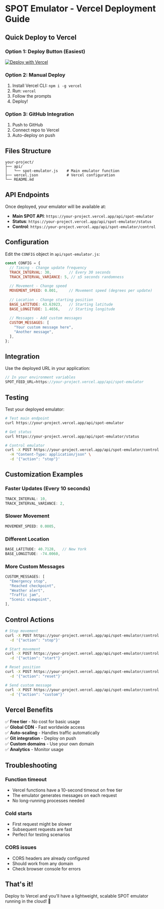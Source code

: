 # SPOT Emulator - Vercel Deployment Guide

## Quick Deploy to Vercel

### Option 1: Deploy Button (Easiest)
[![Deploy with Vercel](https://vercel.com/button)](https://vercel.com/new/clone?repository-url=https://github.com/yourusername/spot-emulator-vercel)

### Option 2: Manual Deploy
1. Install Vercel CLI: `npm i -g vercel`
2. Run: `vercel`
3. Follow the prompts
4. Deploy!

### Option 3: GitHub Integration
1. Push to GitHub
2. Connect repo to Vercel
3. Auto-deploy on push

## Files Structure
```
your-project/
├── api/
│   └── spot-emulator.js    # Main emulator function
├── vercel.json             # Vercel configuration
└── README.md
```

## API Endpoints

Once deployed, your emulator will be available at:

- **Main SPOT API**: `https://your-project.vercel.app/api/spot-emulator`
- **Status**: `https://your-project.vercel.app/api/spot-emulator/status`
- **Control**: `https://your-project.vercel.app/api/spot-emulator/control`

## Configuration

Edit the `CONFIG` object in `api/spot-emulator.js`:

```javascript
const CONFIG = {
  // Timing - Change update frequency
  TRACK_INTERVAL: 30,        // Every 30 seconds
  TRACK_INTERVAL_VARIANCE: 5, // ±5 seconds randomness
  
  // Movement - Change speed
  MOVEMENT_SPEED: 0.001,     // Movement speed (degrees per update)
  
  // Location - Change starting position
  BASE_LATITUDE: 43.63923,   // Starting latitude
  BASE_LONGITUDE: 1.4656,    // Starting longitude
  
  // Messages - Add custom messages
  CUSTOM_MESSAGES: [
    "Your custom message here",
    "Another message",
  ],
};
```

## Integration

Use the deployed URL in your application:

```typescript
// In your environment variables
SPOT_FEED_URL=https://your-project.vercel.app/api/spot-emulator
```

## Testing

Test your deployed emulator:

```bash
# Test main endpoint
curl https://your-project.vercel.app/api/spot-emulator

# Get status
curl https://your-project.vercel.app/api/spot-emulator/status

# Control emulator
curl -X POST https://your-project.vercel.app/api/spot-emulator/control \
  -H "Content-Type: application/json" \
  -d '{"action": "stop"}'
```

## Customization Examples

### Faster Updates (Every 10 seconds)
```javascript
TRACK_INTERVAL: 10,
TRACK_INTERVAL_VARIANCE: 2,
```

### Slower Movement
```javascript
MOVEMENT_SPEED: 0.0005,
```

### Different Location
```javascript
BASE_LATITUDE: 40.7128,   // New York
BASE_LONGITUDE: -74.0060,
```

### More Custom Messages
```javascript
CUSTOM_MESSAGES: [
  "Emergency stop",
  "Reached checkpoint",
  "Weather alert",
  "Traffic jam",
  "Scenic viewpoint",
],
```

## Control Actions

```bash
# Stop movement
curl -X POST https://your-project.vercel.app/api/spot-emulator/control \
  -d '{"action": "stop"}'

# Start movement
curl -X POST https://your-project.vercel.app/api/spot-emulator/control \
  -d '{"action": "start"}'

# Reset position
curl -X POST https://your-project.vercel.app/api/spot-emulator/control \
  -d '{"action": "reset"}'

# Send custom message
curl -X POST https://your-project.vercel.app/api/spot-emulator/control \
  -d '{"action": "custom"}'
```

## Vercel Benefits

✅ **Free tier** - No cost for basic usage  
✅ **Global CDN** - Fast worldwide access  
✅ **Auto-scaling** - Handles traffic automatically  
✅ **Git integration** - Deploy on push  
✅ **Custom domains** - Use your own domain  
✅ **Analytics** - Monitor usage  

## Troubleshooting

### Function timeout
- Vercel functions have a 10-second timeout on free tier
- The emulator generates messages on each request
- No long-running processes needed

### Cold starts
- First request might be slower
- Subsequent requests are fast
- Perfect for testing scenarios

### CORS issues
- CORS headers are already configured
- Should work from any domain
- Check browser console for errors

## That's it!

Deploy to Vercel and you'll have a lightweight, scalable SPOT emulator running in the cloud! 🚀 